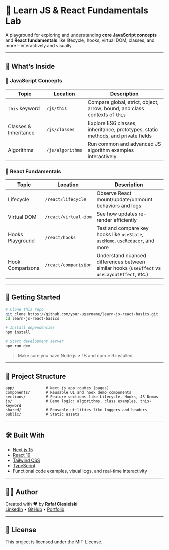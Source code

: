 # 🧪 Learn JS & React Fundamentals Lab

A playground for exploring and understanding **core JavaScript concepts** and **React fundamentals** like lifecycle, hooks, virtual DOM, classes, and more – interactively and visually.

---

## 🧠 What’s Inside

### 🔹 JavaScript Concepts

| Topic                 | Location         | Description                                                                      |
| --------------------- | ---------------- | -------------------------------------------------------------------------------- |
| `this` keyword        | `/js/this`       | Compare global, strict, object, arrow, bound, and class contexts of `this`       |
| Classes & Inheritance | `/js/classes`    | Explore ES6 classes, inheritance, prototypes, static methods, and private fields |
| Algorithms            | `/js/algorithms` | Run common and advanced JS algorithm examples interactively                      |

### 🔸 React Fundamentals

| Topic            | Location             | Description                                                                                   |
| ---------------- | -------------------- | --------------------------------------------------------------------------------------------- |
| Lifecycle        | `/react/lifecycle`   | Observe React mount/update/unmount behaviors and logs                                         |
| Virtual DOM      | `/react/virtual-dom` | See how updates re-render efficiently                                                         |
| Hooks Playground | `/react/hooks`       | Test and compare key hooks like `useState`, `useMemo`, `useReducer`, and more                 |
| Hook Comparisons | `/react/comparision` | Understand nuanced differences between similar hooks (`useEffect` vs `useLayoutEffect`, etc.) |

---

## 🚀 Getting Started

```bash
# Clone this repo
git clone https://github.com/your-username/learn-js-react-basics.git
cd learn-js-react-basics

# Install dependencies
npm install

# Start development server
npm run dev
```

> Make sure you have Node.js ≥ 18 and npm ≥ 9 installed.

---

## 📁 Project Structure

```
app/              # Next.js app routes (pages)
components/       # Reusable UI and hook demo components
sections/         # Feature sections like Lifecycle, Hooks, JS Demos
js/               # Demo logic: algorithms, class examples, this-keyword
shared/           # Reusable utilities like loggers and headers
public/           # Static assets
```

---

## 🛠️ Built With

- [Next.js 15](https://nextjs.org/)
- [React 19](https://react.dev/)
- [Tailwind CSS](https://tailwindcss.com/)
- [TypeScript](https://www.typescriptlang.org/)
- Functional code examples, visual logs, and real-time interactivity

---

## 🙋‍♂️ Author

Created with ❤️ by **Rafał Ciesielski**  
[LinkedIn](https://www.linkedin.com/in/rafa%C5%82-ciesielski-820309100/) • [GitHub](https://github.com/rciesielski3) • [Portfolio](https://rciesielski3.github.io/portfolio/)

---

## 📄 License

This project is licensed under the MIT License.
